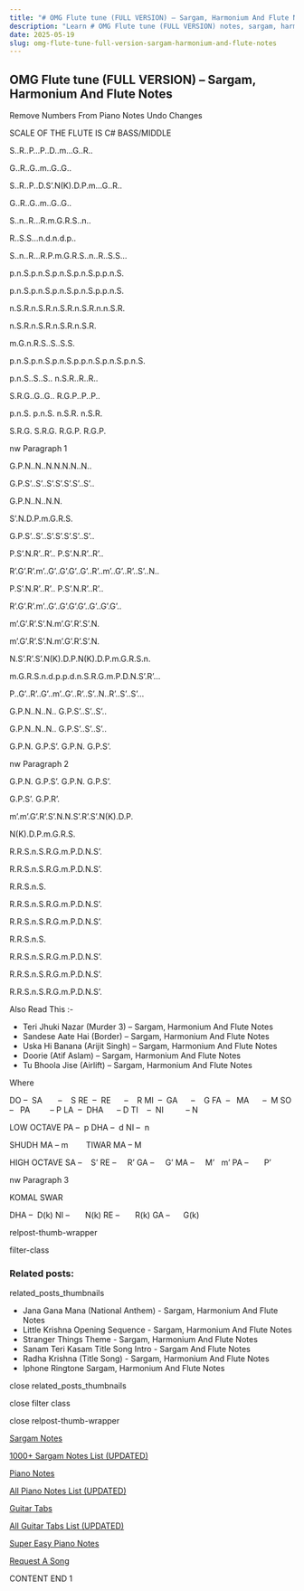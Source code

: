 ```yaml
---
title: "# OMG Flute tune (FULL VERSION) – Sargam, Harmonium And Flute Notes"
description: "Learn # OMG Flute tune (FULL VERSION) notes, sargam, harmonium notations and flute notes. Easy step-by-step tutorial for beginners."
date: 2025-05-19
slug: omg-flute-tune-full-version-sargam-harmonium-and-flute-notes
---
```


## OMG Flute tune (FULL VERSION) – Sargam, Harmonium And Flute Notes

Remove Numbers From Piano Notes
Undo Changes

SCALE OF THE FLUTE IS C# BASS/MIDDLE

S..R..P…P..D..m…G..R..

G..R..G..m..G..G..

S..R..P..D.S’.N(K).D.P.m…G..R..

G..R..G..m..G..G..

S..n..R…R.m.G.R.S..n..

R..S.S…n.d.n.d.p..

S..n..R…R.P.m.G.R.S..n..R..S.S…

p.n.S.p.n.S.p.n.S.p.n.S.p.p.n.S.

p.n.S.p.n.S.p.n.S.p.n.S.p.p.n.S.

n.S.R.n.S.R.n.S.R.n.S.R.n.n.S.R.

n.S.R.n.S.R.n.S.R.n.S.R.

m.G.n.R.S..S..S.S.

p.n.S.p.n.S.p.n.S.p.p.n.S.p.n.S.p.n.S.

p.n.S..S..S.. n.S.R..R..R..

S.R.G..G..G.. R.G.P..P..P..

p.n.S. p.n.S. n.S.R. n.S.R.

S.R.G. S.R.G. R.G.P. R.G.P.

nw Paragraph 1

G.P.N..N..N.N.N.N..N..

G.P.S’..S’..S’.S’.S’.S’..S’..

G.P.N..N..N.N.

S’.N.D.P.m.G.R.S.

G.P.S’..S’..S’.S’.S’.S’..S’..

P.S’.N.R’..R’.. P.S’.N.R’..R’..

R’.G’.R’.m’..G’..G’.G’..G’..R’..m’..G’..R’..S’..N..

P.S’.N.R’..R’.. P.S’.N.R’..R’..

R’.G’.R’.m’..G’..G’.G’.G’..G’..G’.G’..

m’.G’.R’.S’.N.m’.G’.R’.S’.N.

m’.G’.R’.S’.N.m’.G’.R’.S’.N.

N.S’.R’.S’.N(K).D.P.N(K).D.P.m.G.R.S.n.

m.G.R.S.n.d.p.p.d.n.S.R.G.m.P.D.N.S’.R’…

P..G’..R’..G’..m’..G’..R’..S’..N..R’..S’..S’…

G.P.N..N..N.. G.P.S’..S’..S’..

G.P.N..N..N.. G.P.S’..S’..S’..

G.P.N. G.P.S’. G.P.N. G.P.S’.

nw Paragraph 2

G.P.N. G.P.S’. G.P.N. G.P.S’.

G.P.S’. G.P.R’.

m’.m’.G’.R’.S’.N.N.S’.R’.S’.N(K).D.P.

N(K).D.P.m.G.R.S.

R.R.S.n.S.R.G.m.P.D.N.S’.

R.R.S.n.S.R.G.m.P.D.N.S’.

R.R.S.n.S.

R.R.S.n.S.R.G.m.P.D.N.S’.

R.R.S.n.S.R.G.m.P.D.N.S’.

R.R.S.n.S.

R.R.S.n.S.R.G.m.P.D.N.S’.

R.R.S.n.S.R.G.m.P.D.N.S’.

R.R.S.n.S.R.G.m.P.D.N.S’.

Also Read This :-

* Teri Jhuki Nazar (Murder 3) – Sargam, Harmonium And Flute Notes
* Sandese Aate Hai (Border) – Sargam, Harmonium And Flute Notes
* Uska Hi Banana (Arijit Singh) – Sargam, Harmonium And Flute Notes
* Doorie (Atif Aslam) – Sargam, Harmonium And Flute Notes
* Tu Bhoola Jise (Airlift) – Sargam, Harmonium And Flute Notes

Where

DO –  SA       –    S
RE  –  RE      –    R
MI  –  GA      –    G
FA  –   MA      –  M
SO  –   PA         – P
LA  –  DHA      – D
TI    –  NI          – N

LOW OCTAVE
PA –  p
DHA –  d
NI –  n

SHUDH MA – m        TIWAR MA – M

HIGH OCTAVE
SA –    S’
RE –     R’
GA –     G’
MA –     M’   m’
PA –       P’

nw Paragraph 3

KOMAL SWAR

DHA –  D(k)
NI –       N(k)
RE –       R(k)
GA –      G(k)

relpost-thumb-wrapper

filter-class

### Related posts:

related_posts_thumbnails

* Jana Gana Mana (National Anthem) - Sargam, Harmonium And Flute Notes
* Little Krishna Opening Sequence - Sargam, Harmonium And Flute Notes
* Stranger Things Theme - Sargam, Harmonium And Flute Notes
* Sanam Teri Kasam Title Song Intro - Sargam And Flute Notes
* Radha Krishna (Title Song) - Sargam, Harmonium And Flute Notes
* Iphone Ringtone Sargam, Harmonium And Flute Notes

close related_posts_thumbnails

close filter class

close relpost-thumb-wrapper

[Sargam Notes](https://www.notationsworld.com/sargam-notes.html)

[1000+ Sargam Notes List (UPDATED)](https://www.notationsworld.com/all-songs-list-sargam-notes.html)

[Piano Notes](https://www.notationsworld.com/piano-notes.html)

[All Piano Notes List (UPDATED)](https://www.notationsworld.com/all-songs-list-piano-notes.html)

[Guitar Tabs](https://www.notationsworld.com/guitar-tabs.html)

[All Guitar Tabs List (UPDATED)](https://www.notationsworld.com/all-songs-list-guitar-tabs.html)

[Super Easy Piano Notes](https://studywall.in/)

[Request A Song](https://www.notationsworld.com/request-a-song.html)

CONTENT END 1

